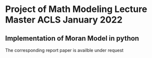 # Project of Math Modeling Lecture Master ACLS January 2022

## Implementation of Moran Model in python 

The corresponding report paper is availble under request
